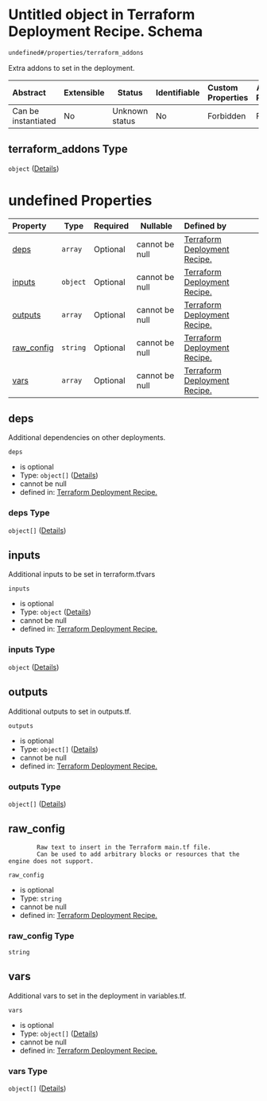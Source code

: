 # Untitled object in Terraform Deployment Recipe. Schema

```txt
undefined#/properties/terraform_addons
```

Extra addons to set in the deployment.


| Abstract            | Extensible | Status         | Identifiable | Custom Properties | Additional Properties | Access Restrictions | Defined In                                                                |
| :------------------ | ---------- | -------------- | ------------ | :---------------- | --------------------- | ------------------- | ------------------------------------------------------------------------- |
| Can be instantiated | No         | Unknown status | No           | Forbidden         | Forbidden             | none                | [deployment.schema.json\*](deployment.schema.json "open original schema") |

## terraform_addons Type

`object` ([Details](deployment-properties-terraform_addons.md))

# undefined Properties

| Property                  | Type     | Required | Nullable       | Defined by                                                                                                                                                     |
| :------------------------ | -------- | -------- | -------------- | :------------------------------------------------------------------------------------------------------------------------------------------------------------- |
| [deps](#deps)             | `array`  | Optional | cannot be null | [Terraform Deployment Recipe.](deployment-properties-terraform_addons-properties-deps.md "undefined#/properties/terraform_addons/properties/deps")             |
| [inputs](#inputs)         | `object` | Optional | cannot be null | [Terraform Deployment Recipe.](deployment-properties-terraform_addons-properties-inputs.md "undefined#/properties/terraform_addons/properties/inputs")         |
| [outputs](#outputs)       | `array`  | Optional | cannot be null | [Terraform Deployment Recipe.](deployment-properties-terraform_addons-properties-outputs.md "undefined#/properties/terraform_addons/properties/outputs")       |
| [raw_config](#raw_config) | `string` | Optional | cannot be null | [Terraform Deployment Recipe.](deployment-properties-terraform_addons-properties-raw_config.md "undefined#/properties/terraform_addons/properties/raw_config") |
| [vars](#vars)             | `array`  | Optional | cannot be null | [Terraform Deployment Recipe.](deployment-properties-terraform_addons-properties-vars.md "undefined#/properties/terraform_addons/properties/vars")             |

## deps

Additional dependencies on other deployments.


`deps`

-   is optional
-   Type: `object[]` ([Details](deployment-properties-terraform_addons-properties-deps-items.md))
-   cannot be null
-   defined in: [Terraform Deployment Recipe.](deployment-properties-terraform_addons-properties-deps.md "undefined#/properties/terraform_addons/properties/deps")

### deps Type

`object[]` ([Details](deployment-properties-terraform_addons-properties-deps-items.md))

## inputs

Additional inputs to be set in terraform.tfvars


`inputs`

-   is optional
-   Type: `object` ([Details](deployment-properties-terraform_addons-properties-inputs.md))
-   cannot be null
-   defined in: [Terraform Deployment Recipe.](deployment-properties-terraform_addons-properties-inputs.md "undefined#/properties/terraform_addons/properties/inputs")

### inputs Type

`object` ([Details](deployment-properties-terraform_addons-properties-inputs.md))

## outputs

Additional outputs to set in outputs.tf.


`outputs`

-   is optional
-   Type: `object[]` ([Details](deployment-properties-terraform_addons-properties-outputs-items.md))
-   cannot be null
-   defined in: [Terraform Deployment Recipe.](deployment-properties-terraform_addons-properties-outputs.md "undefined#/properties/terraform_addons/properties/outputs")

### outputs Type

`object[]` ([Details](deployment-properties-terraform_addons-properties-outputs-items.md))

## raw_config

            Raw text to insert in the Terraform main.tf file.
            Can be used to add arbitrary blocks or resources that the engine does not support.


`raw_config`

-   is optional
-   Type: `string`
-   cannot be null
-   defined in: [Terraform Deployment Recipe.](deployment-properties-terraform_addons-properties-raw_config.md "undefined#/properties/terraform_addons/properties/raw_config")

### raw_config Type

`string`

## vars

Additional vars to set in the deployment in variables.tf.


`vars`

-   is optional
-   Type: `object[]` ([Details](deployment-properties-terraform_addons-properties-vars-items.md))
-   cannot be null
-   defined in: [Terraform Deployment Recipe.](deployment-properties-terraform_addons-properties-vars.md "undefined#/properties/terraform_addons/properties/vars")

### vars Type

`object[]` ([Details](deployment-properties-terraform_addons-properties-vars-items.md))
